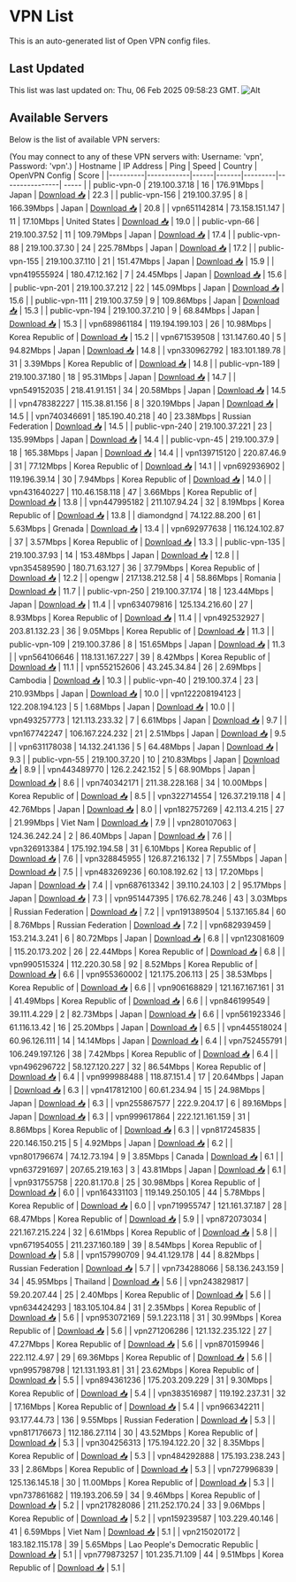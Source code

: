 # VPN List

This is an auto-generated list of Open VPN config files.

## Last Updated

This list was last updated on: Thu, 06 Feb 2025 09:58:23 GMT.
![Alt](https://repobeats.axiom.co/api/embed/186b98318ef1479477931607c1ad7d823f12451f.svg "Repobeats analytics image")

## Available Servers

Below is the list of available VPN servers:

(You may connect to any of these VPN servers with: Username: 'vpn', Password: 'vpn'.)
| Hostname | IP Address | Ping | Speed | Country | OpenVPN Config | Score |
|----------|------------|------|-------|---------|----------------| ----- |
| public-vpn-0 | 219.100.37.18 | 16 | 176.91Mbps | Japan | [Download 📥](./configs/server_0_JP.ovpn) | 22.3 |
| public-vpn-156 | 219.100.37.95 | 8 | 166.39Mbps | Japan | [Download 📥](./configs/server_1_JP.ovpn) | 20.8 |
| vpn651142814 | 73.158.151.147 | 11 | 17.10Mbps | United States | [Download 📥](./configs/server_2_US.ovpn) | 19.0 |
| public-vpn-66 | 219.100.37.52 | 11 | 109.79Mbps | Japan | [Download 📥](./configs/server_3_JP.ovpn) | 17.4 |
| public-vpn-88 | 219.100.37.30 | 24 | 225.78Mbps | Japan | [Download 📥](./configs/server_4_JP.ovpn) | 17.2 |
| public-vpn-155 | 219.100.37.110 | 21 | 151.47Mbps | Japan | [Download 📥](./configs/server_5_JP.ovpn) | 15.9 |
| vpn419555924 | 180.47.12.162 | 7 | 24.45Mbps | Japan | [Download 📥](./configs/server_6_JP.ovpn) | 15.6 |
| public-vpn-201 | 219.100.37.212 | 22 | 145.09Mbps | Japan | [Download 📥](./configs/server_7_JP.ovpn) | 15.6 |
| public-vpn-111 | 219.100.37.59 | 9 | 109.86Mbps | Japan | [Download 📥](./configs/server_8_JP.ovpn) | 15.3 |
| public-vpn-194 | 219.100.37.210 | 9 | 68.84Mbps | Japan | [Download 📥](./configs/server_9_JP.ovpn) | 15.3 |
| vpn689861184 | 119.194.199.103 | 26 | 10.98Mbps | Korea Republic of | [Download 📥](./configs/server_10_KR.ovpn) | 15.2 |
| vpn671539508 | 131.147.60.40 | 5 | 94.82Mbps | Japan | [Download 📥](./configs/server_11_JP.ovpn) | 14.8 |
| vpn330962792 | 183.101.189.78 | 31 | 3.39Mbps | Korea Republic of | [Download 📥](./configs/server_12_KR.ovpn) | 14.8 |
| public-vpn-189 | 219.100.37.180 | 18 | 95.31Mbps | Japan | [Download 📥](./configs/server_13_JP.ovpn) | 14.7 |
| vpn549152035 | 218.41.91.151 | 34 | 20.58Mbps | Japan | [Download 📥](./configs/server_14_JP.ovpn) | 14.5 |
| vpn478382227 | 115.38.81.156 | 8 | 320.19Mbps | Japan | [Download 📥](./configs/server_15_JP.ovpn) | 14.5 |
| vpn740346691 | 185.190.40.218 | 40 | 23.38Mbps | Russian Federation | [Download 📥](./configs/server_16_RU.ovpn) | 14.5 |
| public-vpn-240 | 219.100.37.221 | 23 | 135.99Mbps | Japan | [Download 📥](./configs/server_17_JP.ovpn) | 14.4 |
| public-vpn-45 | 219.100.37.9 | 18 | 165.38Mbps | Japan | [Download 📥](./configs/server_18_JP.ovpn) | 14.4 |
| vpn139715120 | 220.87.46.9 | 31 | 77.12Mbps | Korea Republic of | [Download 📥](./configs/server_19_KR.ovpn) | 14.1 |
| vpn692936902 | 119.196.39.14 | 30 | 7.94Mbps | Korea Republic of | [Download 📥](./configs/server_20_KR.ovpn) | 14.0 |
| vpn431640227 | 110.46.158.118 | 47 | 3.66Mbps | Korea Republic of | [Download 📥](./configs/server_21_KR.ovpn) | 13.8 |
| vpn447995182 | 211.107.94.24 | 32 | 8.19Mbps | Korea Republic of | [Download 📥](./configs/server_22_KR.ovpn) | 13.8 |
| diamondgnd | 74.122.88.200 | 61 | 5.63Mbps | Grenada | [Download 📥](./configs/server_23_GD.ovpn) | 13.4 |
| vpn692977638 | 116.124.102.87 | 37 | 3.57Mbps | Korea Republic of | [Download 📥](./configs/server_24_KR.ovpn) | 13.3 |
| public-vpn-135 | 219.100.37.93 | 14 | 153.48Mbps | Japan | [Download 📥](./configs/server_25_JP.ovpn) | 12.8 |
| vpn354589590 | 180.71.63.127 | 36 | 37.79Mbps | Korea Republic of | [Download 📥](./configs/server_26_KR.ovpn) | 12.2 |
| opengw | 217.138.212.58 | 4 | 58.86Mbps | Romania | [Download 📥](./configs/server_27_RO.ovpn) | 11.7 |
| public-vpn-250 | 219.100.37.174 | 18 | 123.44Mbps | Japan | [Download 📥](./configs/server_28_JP.ovpn) | 11.4 |
| vpn634079816 | 125.134.216.60 | 27 | 8.93Mbps | Korea Republic of | [Download 📥](./configs/server_29_KR.ovpn) | 11.4 |
| vpn492532927 | 203.81.132.23 | 36 | 9.05Mbps | Korea Republic of | [Download 📥](./configs/server_30_KR.ovpn) | 11.3 |
| public-vpn-109 | 219.100.37.86 | 8 | 151.65Mbps | Japan | [Download 📥](./configs/server_31_JP.ovpn) | 11.3 |
| vpn564106646 | 118.131.167.227 | 39 | 8.42Mbps | Korea Republic of | [Download 📥](./configs/server_32_KR.ovpn) | 11.1 |
| vpn552152606 | 43.245.34.84 | 26 | 2.69Mbps | Cambodia | [Download 📥](./configs/server_33_KH.ovpn) | 10.3 |
| public-vpn-40 | 219.100.37.4 | 23 | 210.93Mbps | Japan | [Download 📥](./configs/server_34_JP.ovpn) | 10.0 |
| vpn122208194123 | 122.208.194.123 | 5 | 1.68Mbps | Japan | [Download 📥](./configs/server_35_JP.ovpn) | 10.0 |
| vpn493257773 | 121.113.233.32 | 7 | 6.61Mbps | Japan | [Download 📥](./configs/server_36_JP.ovpn) | 9.7 |
| vpn167742247 | 106.167.224.232 | 21 | 2.51Mbps | Japan | [Download 📥](./configs/server_37_JP.ovpn) | 9.5 |
| vpn631178038 | 14.132.241.136 | 5 | 64.48Mbps | Japan | [Download 📥](./configs/server_38_JP.ovpn) | 9.3 |
| public-vpn-55 | 219.100.37.20 | 10 | 210.83Mbps | Japan | [Download 📥](./configs/server_39_JP.ovpn) | 8.9 |
| vpn443489770 | 126.2.242.152 | 5 | 68.90Mbps | Japan | [Download 📥](./configs/server_40_JP.ovpn) | 8.6 |
| vpn740342171 | 211.38.228.168 | 34 | 10.00Mbps | Korea Republic of | [Download 📥](./configs/server_41_KR.ovpn) | 8.5 |
| vpn322714554 | 126.37.219.118 | 4 | 42.76Mbps | Japan | [Download 📥](./configs/server_42_JP.ovpn) | 8.0 |
| vpn182757269 | 42.113.4.215 | 27 | 21.99Mbps | Viet Nam | [Download 📥](./configs/server_43_VN.ovpn) | 7.9 |
| vpn280107063 | 124.36.242.24 | 2 | 86.40Mbps | Japan | [Download 📥](./configs/server_44_JP.ovpn) | 7.6 |
| vpn326913384 | 175.192.194.58 | 31 | 6.10Mbps | Korea Republic of | [Download 📥](./configs/server_45_KR.ovpn) | 7.6 |
| vpn328845955 | 126.87.216.132 | 7 | 7.55Mbps | Japan | [Download 📥](./configs/server_46_JP.ovpn) | 7.5 |
| vpn483269236 | 60.108.192.62 | 13 | 17.20Mbps | Japan | [Download 📥](./configs/server_47_JP.ovpn) | 7.4 |
| vpn687613342 | 39.110.24.103 | 2 | 95.17Mbps | Japan | [Download 📥](./configs/server_48_JP.ovpn) | 7.3 |
| vpn951447395 | 176.62.78.246 | 43 | 3.03Mbps | Russian Federation | [Download 📥](./configs/server_49_RU.ovpn) | 7.2 |
| vpn191389504 | 5.137.165.84 | 60 | 8.76Mbps | Russian Federation | [Download 📥](./configs/server_50_RU.ovpn) | 7.2 |
| vpn682939459 | 153.214.3.241 | 6 | 80.72Mbps | Japan | [Download 📥](./configs/server_51_JP.ovpn) | 6.8 |
| vpn123081609 | 115.20.173.202 | 26 | 22.44Mbps | Korea Republic of | [Download 📥](./configs/server_52_KR.ovpn) | 6.8 |
| vpn990515324 | 112.220.30.58 | 92 | 8.52Mbps | Korea Republic of | [Download 📥](./configs/server_53_KR.ovpn) | 6.6 |
| vpn955360002 | 121.175.206.113 | 25 | 38.53Mbps | Korea Republic of | [Download 📥](./configs/server_54_KR.ovpn) | 6.6 |
| vpn906168829 | 121.167.167.161 | 31 | 41.49Mbps | Korea Republic of | [Download 📥](./configs/server_55_KR.ovpn) | 6.6 |
| vpn846199549 | 39.111.4.229 | 2 | 82.73Mbps | Japan | [Download 📥](./configs/server_56_JP.ovpn) | 6.6 |
| vpn561923346 | 61.116.13.42 | 16 | 25.20Mbps | Japan | [Download 📥](./configs/server_57_JP.ovpn) | 6.5 |
| vpn445518024 | 60.96.126.111 | 14 | 14.14Mbps | Japan | [Download 📥](./configs/server_58_JP.ovpn) | 6.4 |
| vpn752455791 | 106.249.197.126 | 38 | 7.42Mbps | Korea Republic of | [Download 📥](./configs/server_59_KR.ovpn) | 6.4 |
| vpn496296722 | 58.127.120.227 | 32 | 86.54Mbps | Korea Republic of | [Download 📥](./configs/server_60_KR.ovpn) | 6.4 |
| vpn999988488 | 118.87.151.4 | 17 | 20.64Mbps | Japan | [Download 📥](./configs/server_61_JP.ovpn) | 6.3 |
| vpn417812100 | 60.61.234.94 | 15 | 24.98Mbps | Japan | [Download 📥](./configs/server_62_JP.ovpn) | 6.3 |
| vpn255867577 | 222.9.204.17 | 6 | 89.16Mbps | Japan | [Download 📥](./configs/server_63_JP.ovpn) | 6.3 |
| vpn999617864 | 222.121.161.159 | 31 | 8.86Mbps | Korea Republic of | [Download 📥](./configs/server_64_KR.ovpn) | 6.3 |
| vpn817245835 | 220.146.150.215 | 5 | 4.92Mbps | Japan | [Download 📥](./configs/server_65_JP.ovpn) | 6.2 |
| vpn801796674 | 74.12.73.194 | 9 | 3.85Mbps | Canada | [Download 📥](./configs/server_66_CA.ovpn) | 6.1 |
| vpn637291697 | 207.65.219.163 | 3 | 43.81Mbps | Japan | [Download 📥](./configs/server_67_JP.ovpn) | 6.1 |
| vpn931755758 | 220.81.170.8 | 25 | 30.98Mbps | Korea Republic of | [Download 📥](./configs/server_68_KR.ovpn) | 6.0 |
| vpn164331103 | 119.149.250.105 | 44 | 5.78Mbps | Korea Republic of | [Download 📥](./configs/server_69_KR.ovpn) | 6.0 |
| vpn719955747 | 121.161.37.187 | 28 | 68.47Mbps | Korea Republic of | [Download 📥](./configs/server_70_KR.ovpn) | 5.9 |
| vpn872073034 | 221.167.215.224 | 32 | 6.61Mbps | Korea Republic of | [Download 📥](./configs/server_71_KR.ovpn) | 5.8 |
| vpn671954055 | 211.237.160.189 | 39 | 8.54Mbps | Korea Republic of | [Download 📥](./configs/server_72_KR.ovpn) | 5.8 |
| vpn157990709 | 94.41.129.178 | 44 | 8.82Mbps | Russian Federation | [Download 📥](./configs/server_73_RU.ovpn) | 5.7 |
| vpn734288066 | 58.136.243.159 | 34 | 45.95Mbps | Thailand | [Download 📥](./configs/server_74_TH.ovpn) | 5.6 |
| vpn243829817 | 59.20.207.44 | 25 | 2.40Mbps | Korea Republic of | [Download 📥](./configs/server_75_KR.ovpn) | 5.6 |
| vpn634424293 | 183.105.104.84 | 31 | 2.35Mbps | Korea Republic of | [Download 📥](./configs/server_76_KR.ovpn) | 5.6 |
| vpn953072169 | 59.1.223.118 | 31 | 30.99Mbps | Korea Republic of | [Download 📥](./configs/server_77_KR.ovpn) | 5.6 |
| vpn271206286 | 121.132.235.122 | 27 | 47.27Mbps | Korea Republic of | [Download 📥](./configs/server_78_KR.ovpn) | 5.6 |
| vpn870159946 | 222.112.4.97 | 29 | 69.36Mbps | Korea Republic of | [Download 📥](./configs/server_79_KR.ovpn) | 5.6 |
| vpn995798798 | 121.131.193.81 | 31 | 23.62Mbps | Korea Republic of | [Download 📥](./configs/server_80_KR.ovpn) | 5.5 |
| vpn894361236 | 175.203.209.229 | 31 | 9.30Mbps | Korea Republic of | [Download 📥](./configs/server_81_KR.ovpn) | 5.4 |
| vpn383516987 | 119.192.237.31 | 32 | 17.16Mbps | Korea Republic of | [Download 📥](./configs/server_82_KR.ovpn) | 5.4 |
| vpn966342211 | 93.177.44.73 | 136 | 9.55Mbps | Russian Federation | [Download 📥](./configs/server_83_RU.ovpn) | 5.3 |
| vpn817176673 | 112.186.27.114 | 30 | 43.52Mbps | Korea Republic of | [Download 📥](./configs/server_84_KR.ovpn) | 5.3 |
| vpn304256313 | 175.194.122.20 | 32 | 8.35Mbps | Korea Republic of | [Download 📥](./configs/server_85_KR.ovpn) | 5.3 |
| vpn484292888 | 175.193.238.243 | 33 | 2.86Mbps | Korea Republic of | [Download 📥](./configs/server_86_KR.ovpn) | 5.3 |
| vpn727996839 | 125.136.145.18 | 30 | 11.00Mbps | Korea Republic of | [Download 📥](./configs/server_87_KR.ovpn) | 5.3 |
| vpn737861682 | 119.193.206.59 | 34 | 9.46Mbps | Korea Republic of | [Download 📥](./configs/server_88_KR.ovpn) | 5.2 |
| vpn217828086 | 211.252.170.24 | 33 | 9.06Mbps | Korea Republic of | [Download 📥](./configs/server_89_KR.ovpn) | 5.2 |
| vpn159239587 | 103.229.40.146 | 41 | 6.59Mbps | Viet Nam | [Download 📥](./configs/server_90_VN.ovpn) | 5.1 |
| vpn215020172 | 183.182.115.178 | 39 | 5.65Mbps | Lao People's Democratic Republic | [Download 📥](./configs/server_91_LA.ovpn) | 5.1 |
| vpn779873257 | 101.235.71.109 | 44 | 9.51Mbps | Korea Republic of | [Download 📥](./configs/server_92_KR.ovpn) | 5.1 |
